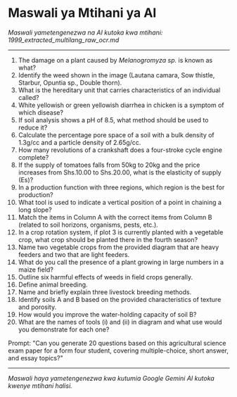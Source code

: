 # Maswali ya Mtihani ya AI
*Maswali yametengenezwa na AI kutoka kwa mtihani: 1999_extracted_multilang_raw_ocr.md*

---

1.  The damage on a plant caused by *Melanogromyza sp.* is known as what?
2.  Identify the weed shown in the image (Lautana camara, Sow thistle, Starbur, Opuntia sp., Double thorn).
3.  What is the hereditary unit that carries characteristics of an individual called?
4.  White yellowish or green yellowish diarrhea in chicken is a symptom of which disease?
5.  If soil analysis shows a pH of 8.5, what method should be used to reduce it?
6.  Calculate the percentage pore space of a soil with a bulk density of 1.3g/cc and a particle density of 2.65g/cc.
7.  How many revolutions of a crankshaft does a four-stroke cycle engine complete?
8.  If the supply of tomatoes falls from 50kg to 20kg and the price increases from Shs.10.00 to Shs.20.00, what is the elasticity of supply (Es)?
9.  In a production function with three regions, which region is the best for production?
10. What tool is used to indicate a vertical position of a point in chaining a long slope?
11. Match the items in Column A with the correct items from Column B (related to soil horizons, organisms, pests, etc.).
12. In a crop rotation system, if plot 3 is currently planted with a vegetable crop, what crop should be planted there in the fourth season?
13. Name two vegetable crops from the provided diagram that are heavy feeders and two that are light feeders.
14. What do you call the presence of a plant growing in large numbers in a maize field?
15. Outline six harmful effects of weeds in field crops generally.
16. Define animal breeding.
17. Name and briefly explain three livestock breeding methods.
18. Identify soils A and B based on the provided characteristics of texture and porosity.
19. How would you improve the water-holding capacity of soil B?
20. What are the names of tools (i) and (ii) in diagram and what use would you demonstrate for each one?

Prompt: "Can you generate 20 questions based on this agricultural science exam paper for a form four student, covering multiple-choice, short answer, and essay topics?"

---
*Maswali haya yametengenezwa kwa kutumia Google Gemini AI kutoka kwenye mtihani halisi.*
